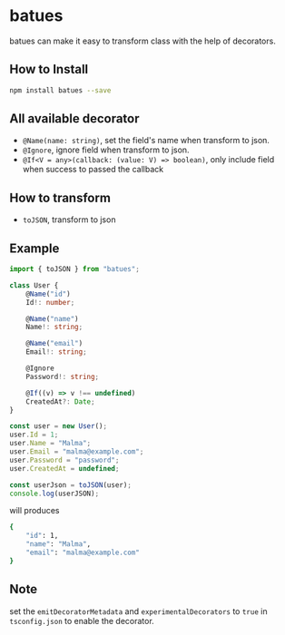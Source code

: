 # batues
batues can make it easy to transform class with the help of decorators.

## How to Install
```sh
npm install batues --save
```

## All available decorator

* `@Name(name: string)`, set the field's name when transform to json.
* `@Ignore`, ignore field when transform to json.
* `@If<V = any>(callback: (value: V) => boolean)`, only include field when success to passed the callback

## How to transform
* `toJSON`, transform to json

## Example
```ts
import { toJSON } from "batues";

class User {
    @Name("id")
    Id!: number;

    @Name("name")
    Name!: string;

    @Name("email")
    Email!: string;

    @Ignore
    Password!: string;

    @If((v) => v !== undefined)
    CreatedAt?: Date;
}

const user = new User();
user.Id = 1;
user.Name = "Malma";
user.Email = "malma@example.com";
user.Password = "password";
user.CreatedAt = undefined;

const userJson = toJSON(user);
console.log(userJSON);
```
will produces
```sh
{
    "id": 1,
    "name": "Malma",
    "email": "malma@example.com"
}
```

## Note
set the `emitDecoratorMetadata` and `experimentalDecorators` to `true` in `tsconfig.json` to enable the decorator.